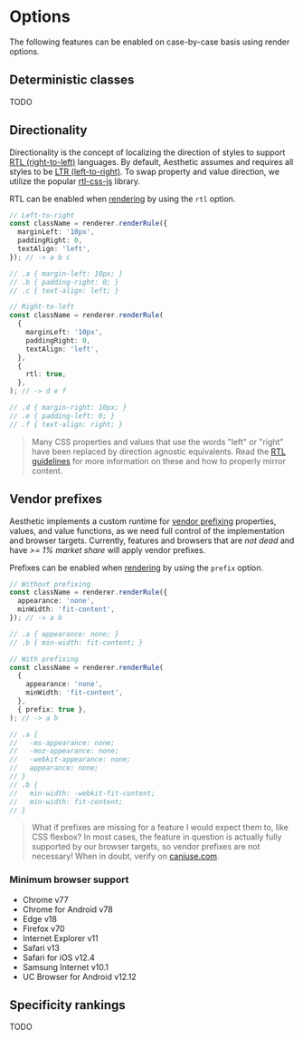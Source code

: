 # Options

The following features can be enabled on case-by-case basis using render options.

## Deterministic classes

TODO

## Directionality

Directionality is the concept of localizing the direction of styles to support
[RTL (right-to-left)](https://developer.mozilla.org/en-US/docs/Glossary/rtl) languages. By default,
Aesthetic assumes and requires all styles to be
[LTR (left-to-right)](https://developer.mozilla.org/en-US/docs/Glossary/LTR). To swap property and
value direction, we utilize the popular [rtl-css-js](https://github.com/kentcdodds/rtl-css-js)
library.

RTL can be enabled when [rendering](./api.md) by using the `rtl` option.

```ts
// Left-to-right
const className = renderer.renderRule({
  marginLeft: '10px',
  paddingRight: 0,
  textAlign: 'left',
}); // -> a b c

// .a { margin-left: 10px; }
// .b { padding-right: 0; }
// .c { text-align: left; }
```

```ts
// Right-to-left
const className = renderer.renderRule(
  {
    marginLeft: '10px',
    paddingRight: 0,
    textAlign: 'left',
  },
  {
    rtl: true,
  },
); // -> d e f

// .d { margin-right: 10px; }
// .e { padding-left: 0; }
// .f { text-align: right; }
```

> Many CSS properties and values that use the words "left" or "right" have been replaced by
> direction agnostic equivalents. Read the
> [RTL guidelines](https://developer.mozilla.org/en-US/docs/Mozilla/Developer_guide/RTL_Guidelines)
> for more information on these and how to properly mirror content.

## Vendor prefixes

Aesthetic implements a custom runtime for
[vendor prefixing](https://developer.mozilla.org/en-US/docs/Glossary/Vendor_Prefix) properties,
values, and value functions, as we need full control of the implementation and browser targets.
Currently, features and browsers that are _not dead_ and have _>= 1% market share_ will apply vendor
prefixes.

Prefixes can be enabled when [rendering](./api.md) by using the `prefix` option.

```ts
// Without prefixing
const className = renderer.renderRule({
  appearance: 'none',
  minWidth: 'fit-content',
}); // -> a b

// .a { appearance: none; }
// .b { min-width: fit-content; }
```

```ts
// With prefixing
const className = renderer.renderRule(
  {
    appearance: 'none',
    minWidth: 'fit-content',
  },
  { prefix: true },
); // -> a b

// .a {
//   -ms-appearance: none;
//   -moz-appearance: none;
//   -webkit-appearance: none;
//   appearance: none;
// }
// .b {
//   min-width: -webkit-fit-content;
//   min-width: fit-content;
// }
```

> What if prefixes are missing for a feature I would expect them to, like CSS flexbox? In most
> cases, the feature in question is actually fully supported by our browser targets, so vendor
> prefixes are not necessary! When in doubt, verify on
> [caniuse.com](https://caniuse.com/#search=flexbox).

### Minimum browser support

- Chrome v77
- Chrome for Android v78
- Edge v18
- Firefox v70
- Internet Explorer v11
- Safari v13
- Safari for iOS v12.4
- Samsung Internet v10.1
- UC Browser for Android v12.12

## Specificity rankings

TODO
